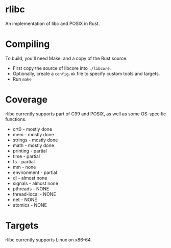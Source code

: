rlibc
=====

An implementation of libc and POSIX in Rust.

# Compiling

To build, you'll need Make, and a copy of the Rust source.
* First copy the source of libcore into `./libcore`.
* Optionally, create a `config.mk` file to specify custom tools and targets.
* Run `make`

# Coverage
rlibc currently supports part of C99 and POSIX, as well as some OS-specific functions.

* crt0 - mostly done
* mem - mostly done
* strings - mostly done
* math - mostly done
* printing - partial
* time - partial
* fs - partial
* mm - none
* environment - partial
* dl - almost none
* signals - almost none
* pthreads - NONE
* thread-local - NONE
* net - NONE
* atomics - NONE

# Targets

rlibc currently supports Linux on x86-64.
